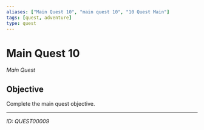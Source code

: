 ```yaml
---
aliases: ["Main Quest 10", "main quest 10", "10 Quest Main"]
tags: [quest, adventure]
type: quest
---
```


# Main Quest 10

*Main Quest*

## Objective
Complete the main quest objective.

---
*ID: QUEST00009*